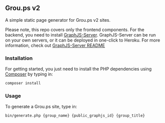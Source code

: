 ## Grou.ps v2

A simple static page generator for Grou.ps v2 sites.

Please note, this repo covers only the frontend components. For the backend, you need to install [GraphJS-Server](https://github.com/phonetworks/graphjs-server). GraphJS-Server can be run on your own servers, or it can be deployed in one-click to Heroku. For more information, check out [GraphJS-Server README](https://github.com/phonetworks/graphjs-server/blob/master/README.md) 

### Installation

For getting started, you just need to install the PHP dependencies using [Composer](https://getcomposer.org/) by typing in:

```sh
composer install
```


### Usage

To generate a Grou.ps site, type in:

```sh
bin/generate.php {group_name} {public_graphjs_id} {group_title}
```

